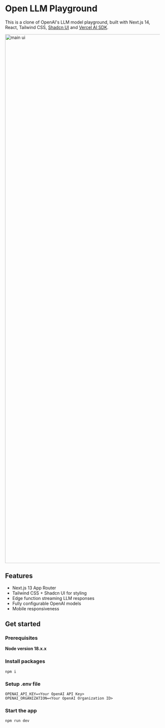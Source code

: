 # Open LLM Playground

This is a clone of OpenAI's LLM model playground, built with Next.js 14, React, Tailwind CSS, [Shadcn UI](https://ui.shadcn.com/) and [Vercel AI SDK](https://sdk.vercel.ai/docs).

<img width="1725" alt="main ui" src="https://github.com/stephenw310/open-llm-playground/assets/6902928/5a559464-2054-414d-b772-fdaa33ae23ee">

## Features

- Next.js 13 App Router
- Tailwind CSS + Shadcn UI for styling
- Edge function streaming LLM responses
- Fully configurable OpenAI models
- Mobile responsiveness

## Get started

### Prerequisites

**Node version 18.x.x**

### Install packages

```shell
npm i
```

### Setup .env file

```shell
OPENAI_API_KEY=<Your OpenAI API Key>
OPENAI_ORGANIZATION=<Your OpenAI Organization ID>
```

### Start the app

```shell
npm run dev
```
